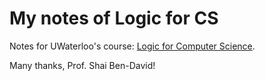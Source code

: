 # My notes of Logic for CS

Notes for UWaterloo's course: [Logic for Computer Science](https://www.youtube.com/playlist?list=PLPW2keNyw-utXOOzLR-Wp1p0eE5LEtv3N).

Many thanks, Prof. Shai Ben-David!